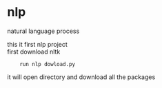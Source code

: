 # nlp
natural language process

this it first nlp project           
first download nltk             
```
    run nlp dowload.py
```
 it will open directory and download all the packages
